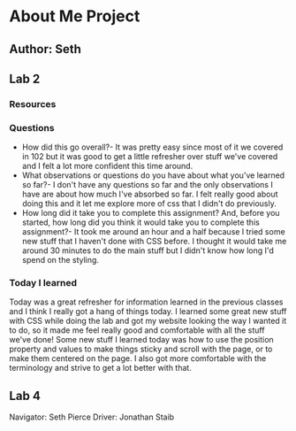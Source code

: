 # About Me Project

## Author: Seth

## Lab 2

### Resources

<!-- https://dev.to/akhilarjun/one-line-sticky-header-using-css-5gp3 used to learn about how to make sticky header and footer! -->
<!-- https://blog.hubspot.com/website/center-div-css#:~:text=You%20can%20do%20this%20by,the%20div%20vertically%20and%20horizontally. used to learn about different methods of centering the main text! -->

### Questions

- How did this go overall?- It was pretty easy since most of it we covered in 102 but it was good to get a little refresher over stuff we've covered and I felt a lot more confident this time around.
- What observations or questions do you have about what you’ve learned so far?- I don't have any questions so far and the only observations I have are about how much I've absorbed so far. I felt really good about doing this and it let me explore more of css that I didn't do previously.
- How long did it take you to complete this assignment? And, before you started, how long did you think it would take you to complete this assignment?- It took me around an hour and a half because I tried some new stuff that I haven't done with CSS before. I thought it would take me around 30 minutes to do the main stuff but I didn't know how long I'd spend on the styling.

### Today I learned

Today was a great refresher for information learned in the previous classes and I think I really got a hang of things today. I learned some great new stuff with CSS while doing the lab and got my website looking the way I wanted it to do, so it made me feel really good and comfortable with all the stuff we've done! Some new stuff I learned today was how to use the position property and values to make things sticky and scroll with the page, or to make them centered on the page. I also got more comfortable with the terminology and strive to get a lot better with that.

## Lab 4

Navigator: Seth Pierce
Driver: Jonathan Staib